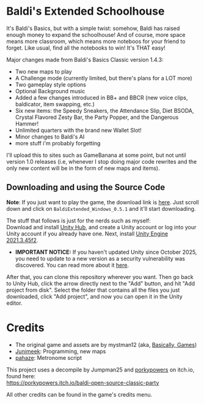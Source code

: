# Baldi's Extended Schoolhouse

It's Baldi's Basics, but with a simple twist: somehow, Baldi has raised enough money to expand the schoolhouse! And of course, more space means more classroom, which means more noteboos for your friend to forget. Like usual, find all the notebooks to win! It's THAT easy!

Major changes made from Baldi's Basics Classic version 1.4.3:
- Two new maps to play
- A Challenge mode (currently limited, but there's plans for a LOT more)
- Two gameplay style options
- Optional Background music
- Added a few changes introduced in BB+ and BBCR (new voice clips, baldicator, item swapping, etc.)
- Six new items: the Speedy Sneakers, the Attendance Slip, Diet BSODA, Crystal Flavored Zesty Bar, the Party Popper, and the Dangerous Hammer!
- Unlimited quarters with the brand new Wallet Slot!
- Minor changes to Baldi's AI
- more stuff i'm probably forgetting

I'll upload this to sites such as GameBanana at some point, but not until version 1.0 releases (i.e, whenever I stop doing major code rewrites and the only new content will be in the form of new maps and items).

## Downloading and using the Source Code
**Note**: If you just want to play the game, the download link is [here](https://github.com/Junimeek/BaldiExtended/releases/tag/beta-0.5.1). Just scroll down and click on `BaldiExtended_Windows_0.5.1` and it'll start downloading.

The stuff that follows is just for the nerds such as myself:<br/>
Download and install [Unity Hub](https://unity.com/download), and create a Unity account or log into your Unity account if you already have one. Next, install [Unity Engine 2021.3.45f2](https://unity.com/releases/editor/whats-new/2021.3.45f2).

- **IMPORTANT NOTICE:** If you haven't updated Unity since October 2025, you need to update to a new version as a security vulnerability was discovered. You can read more about it [here](https://discussions.unity.com/t/unity-platform-protection-take-immediate-action-to-protect-your-games-and-apps/1688031).

After that, you can clone this repository wherever you want. Then go back to Unity Hub, click the arrow directly next to the "Add" button, and hit "Add project from disk". Select the folder that contains all the files you just downloaded, click "Add project", and now you can open it in the Unity editor.

# Credits
- The original game and assets are by mystman12 (aka, [Basically, Games](https://basically-games.itch.io/))
- [Junimeek](https://github.com/Junimeek): Programming, new maps
- [pahaze](https://github.com/pahaze): Metronome script

This project uses a decompile by Jumpman25 and [porkypowers](https://porkypowers.itch.io/) on itch.io, found here:<br/>
https://porkypowers.itch.io/baldi-open-source-classic-party


All other credits can be found in the game's credits menu.
